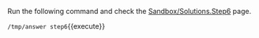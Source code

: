 
Run the following command and check the [Sandbox/Solutions.Step6](https://[[HOST_SUBDOMAIN]]-80-[[KATACODA_HOST]].environments.katacoda.com/foswiki/Sandbox/Solutions.Step6) page.

`/tmp/answer step6`{{execute}}